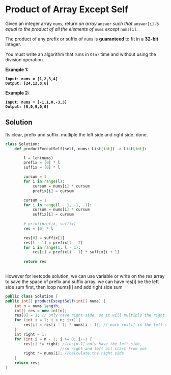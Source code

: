 # Product of Array Except Self

Given an integer array `nums`, return _an array_ `answer` _such that_ `answer[i]` _is equal to the product of all the elements of_ `nums` _except_ `nums[i]`.

The product of any prefix or suffix of `nums` is **guaranteed** to fit in a **32-bit** integer.

You must write an algorithm that runs in `O(n)` time and without using the division operation.

&#x20;

**Example 1:**

<pre><code><strong>Input: nums = [1,2,3,4]
</strong><strong>Output: [24,12,8,6]
</strong></code></pre>

**Example 2:**

<pre><code><strong>Input: nums = [-1,1,0,-3,3]
</strong><strong>Output: [0,0,9,0,0]
</strong></code></pre>



## Solution

Its clear, prefix and suffix. mutliple the left side and right side. done.

```python
class Solution:
    def productExceptSelf(self, nums: List[int]) -> List[int]:

        l = len(nums)
        prefix = [0] * l
        suffix = [0] * l

        cursum = 1
        for i in range(l):
            cursum = nums[i] * cursum
            prefix[i] = cursum

        cursum = 1
        for i in range(l - 1, -1, -1):
            cursum = nums[i] * cursum
            suffix[i] = cursum
        
        # print(prefix, suffix)
        res = [0] * l

        res[0] = suffix[1]
        res[l - 1] = prefix[l - 2]
        for i in range(1, l - 1):
            res[i] = prefix[i - 1] * suffix[i + 1]
        
        return res
        
```

However for leetcode solution, we can use variable or write on the res array to save the space of prefix and suffix array. we can have res\[i] be the left side sum first, then loop nums\[i] and add right side sum

```java
public class Solution {
public int[] productExceptSelf(int[] nums) {
    int n = nums.length;
    int[] res = new int[n];
    res[0] = 1; // only have right side, so it will multiply the right side by one
    for (int i = 1; i < n; i++) {
        res[i] = res[i - 1] * nums[i - 1]; // each res[i] is the left side sum
    }
    int right = 1;
    for (int i = n - 1; i >= 0; i--) {
        res[i] *= right; //res[n-1] only have the left side, 
                        //so right and left all start from one
        right *= nums[i]; //calculate the right side
    }
    return res;
}
```
